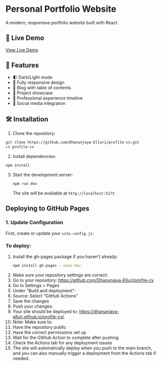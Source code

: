 # Personal Portfolio Website

A modern, responsive portfolio website built with React.

## 🔗 Live Demo
[View Live Demo](https://dhanunjaya-elluri.github.io/profile-cv/)

## 🚀 Features

- 🌓 Dark/Light mode
- 📱 Fully responsive design
- 📝 Blog with table of contents
- 🎨 Project showcase
- 💼 Professional experience timeline
- 🔗 Social media integration

## 🛠️ Installation

1. Clone the repository:
```bash
git clone https://github.com/Dhanunjaya-Elluri/profile-cv.git
cd profile-cv
```

2. Install dependencies:
```bash
npm install
```

3. Start the development server:
   ```bash
   npm run dev
   ```

    The site will be available at `http://localhost:5173`

## Deploying to GitHub Pages

### 1. Update Configuration

First, create or update your `vite.config.js`:

### To deploy:

1. Install the gh-pages package if you haven't already:
   ```bash
   npm install gh-pages --save-dev
   ```
2. Make sure your repository settings are correct:
3. Go to your repository: https://github.com/Dhanunjaya-Elluri/profile-cv
4. Go to Settings > Pages
5. Under "Build and deployment":
6. Source: Select "GitHub Actions"
7. Save the changes
8. Push your changes:
9.  Your site should be deployed to: https://dhanunjaya-elluri.github.io/profile-cv/
10. Note: Make sure to:
11. Have the repository public
12. Have the correct permissions set up
13. Wait for the GitHub Action to complete after pushing
14. Check the Actions tab for any deployment issues
15. The site will automatically deploy when you push to the main branch, and you can also manually trigger a deployment from the Actions tab if needed.
